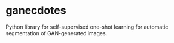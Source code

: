 # ganecdotes
Python library for self-supervised one-shot learning for automatic segmentation of GAN-generated images.
